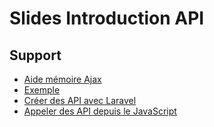 # Slides Introduction API

<SlidesDeck src="api" />

## Support

- [Aide mémoire Ajax](/cheatsheets/javascript/README.md)
- [Exemple](./demo/vuejs/chat.md)
- [Créer des API avec Laravel](/tp/laravel/laravel_api.md)
- [Appeler des API depuis le JavaScript](/tp/javascript/tp4.md)
